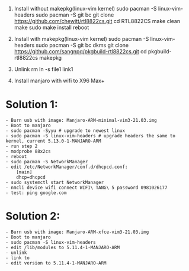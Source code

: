 1. Install without makepkg(linux-vim kernel)
sudo pacman -S linux-vim-headers
sudo pacman -S git bc
git clone https://github.com/chewitt/rtl8822cs.git
cd RTL8822CS
make clean
make
sudo make install
reboot

2. Install with makepkg(linux-vim kernel)
sudo pacman -S linux-vim-headers
sudo pacman -S git bc dkms
git clone https://github.com/sangnpq/pkgbuild-rtl8822cs.git
cd pkgbuild-rtl8822cs
makepkg

3. Unlink
rm <link>
ln -s file1 link1

4. Install manjaro with wifi to X96 Max+
# Solution 1:
    - Burn usb with image: Manjaro-ARM-minimal-vim3-21.03.img
    - Boot to manjaro
    - sudo pacman -Syyu # upgrade to newest linux
    - sudo pacman -S linux-vim-headers # upgrade headers the same to kernel, current 5.13.0-1-MANJARO-ARM
    - run step 2
    - modprobe 88x2cs
    - reboot
    - sudo pacman -S NetworkManager
    - edit /etc/NetworkManager/conf.d/dhcpcd.conf:
        [main]
        dhcp=dhcpcd
    - sudo systemctl start NetworkManager
    - nmcli device wifi connect WIFI\ TANG\ 5 password 0981026177
    - test: ping google.com

# Solution 2:
    - Burn usb with image: Manjaro-ARM-xfce-vim3-21.03.img
    - Boot to manjaro
    - sudo pacman -S linux-vim-headers
    - edit /lib/modules to 5.11.4-1-MANJARO-ARM
    - unlink
    - link to 
    - edit version to 5.11.4-1-MANJARO-ARM

